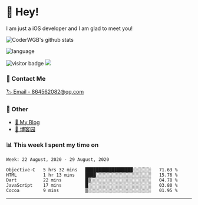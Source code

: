 # 👋 Hey!


I am just a iOS developer and I am glad to meet you!

![CoderWGB's github stats](https://github-readme-stats.vercel.app/api?username=WangGuibin&&show_icons=true&&title_color=1abc9c&&icon_color=1abc9c)

![language](https://github-readme-stats.vercel.app/api/top-langs/?username=WangGuibin&hide_langs_below=1&theme=default&line_height=27&layout=compact)


<img src="https://visitor-badge.laobi.icu/badge?page_id=wangguibin.wangguibin" alt="visitor badge"/>       
<a title="Hits" target="_blank" href="https://github.com/wangguibin/wangguibin"><img src="https://hits.b3log.org/wangguibin/wangguibin.svg"></a>



### 📮 Contact Me

[🏷 Email - 864562082@qq.com](mailto:864562082@qq.com)


### 🤪 Other

- [📌 My Blog](http://wangguibin.github.io/hexo-github-action)
- [📌 博客园](https://www.cnblogs.com/wgb1234/)

### 📊 This week I spent my time on

<!--START_SECTION:waka-->
```text
Week: 22 August, 2020 - 29 August, 2020

Objective-C   5 hrs 32 mins   ██████████████████░░░░░░░   71.63 % 
HTML          1 hr 13 mins    ████░░░░░░░░░░░░░░░░░░░░░   15.76 % 
Dart          22 mins         █▒░░░░░░░░░░░░░░░░░░░░░░░   04.78 % 
JavaScript    17 mins         █░░░░░░░░░░░░░░░░░░░░░░░░   03.80 % 
Cocoa         9 mins          ▒░░░░░░░░░░░░░░░░░░░░░░░░   01.95 % 
```
<!--END_SECTION:waka-->

---
